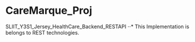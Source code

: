 # CareMarque_Proj
SLIIT_Y3S1_Jersey_HealthCare_Backend_RESTAPI
⋅⋅* This Implementation is belongs to REST technologies. 
